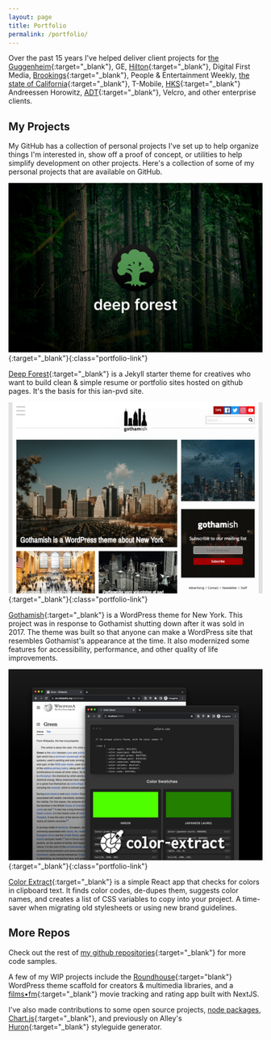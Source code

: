 ```yaml
---
layout: page
title: Portfolio
permalink: /portfolio/
---
```


Over the past 15 years I've helped deliver client projects for [the Guggenheim](https://alley.com/news/a-look-under-the-hood-with-the-new-guggenheim-org/){:target="_blank"}, GE, [Hilton](https://stories.hilton.com/){:target="_blank"}, Digital First Media, [Brookings](https://www.brookings.edu/){:target="_blank"}, People & Entertainment Weekly, [the state of California](https://calrx.ca.gov/){:target="_blank"}, T-Mobile, [HKS](https://www.hksinc.com/){:target="_blank"} Andreessen Horowitz, [ADT](https://newsroom.adt.com/){:target="_blank"}, Velcro, and other enterprise clients.

## My Projects

My GitHub has a collection of personal projects I've set up to help organize things I'm interested in, show off a proof of concept, or utilities to help simplify development on other projects. Here's a collection of some of my personal projects that are available on GitHub.

[![Deep Forest project title card.](/assets/images/deep-forest.png)](https://github.com/ian-pvd/deep-forest){:target="_blank"}{:class="portfolio-link"}

[Deep Forest](https://github.com/ian-pvd/deep-forest){:target="_blank"} is a Jekyll starter theme for creatives who want to build clean & simple resume or portfolio sites hosted on github pages. It's the basis for this ian-pvd site.

[![Gothamish theme homepage.](/assets/images/gothamish.png)](https://github.com/ian-pvd/gothamish){:target="_blank"}{:class="portfolio-link"}

[Gothamish](https://github.com/ian-pvd/gothamish){:target="_blank"} is a WordPress theme for New York. This project was in response to Gothamist shutting down after it was sold in 2017. The theme was built so that anyone can make a WordPress site that resembles Gothamist's appearance at the time. It also modernized some features for accessibility, performance, and other quality of life improvements.

[![Color Extract app screenshots.](/assets/images/color-extract.png)](https://github.com/ian-pvd/color-extract){:target="_blank"}{:class="portfolio-link"}

[Color Extract](https://github.com/ian-pvd/color-extract){:target="_blank"} is a simple React app that checks for colors in clipboard text. It finds color codes, de-dupes them, suggests color names, and creates a list of CSS variables to copy into your project. A time-saver when migrating old stylesheets or using new brand guidelines.

## More Repos
Check out the rest of [my github repositories](https://github.com/ian-pvd?tab=repositories){:target="_blank"} for more code samples.

A few of my WIP projects include the [Roundhouse](https://github.com/ian-pvd/roundhouse-2021){:target="blank"} WordPress theme scaffold for creators & multimedia libraries, and a [films•fm](https://github.com/ian-pvd/films-fm){:target="_blank"} movie tracking and rating app built with NextJS.

I've also made contributions to some open source projects, [node packages](https://github.com/bencevans/color-array-average), [Chart.js](https://www.chartjs.org/){:target="_blank"}, and previously on Alley's [Huron](https://github.com/alleyinteractive/huron){:target="_blank"} styleguide generator.
